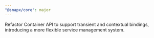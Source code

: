 ```yaml
---
"@snapx/core": major
---
```


Refactor Container API to support transient and contextual bindings, introducing a more flexible service management system.

